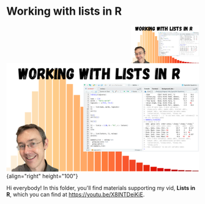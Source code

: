 # Working with lists in R
<img src="liststhumb.png" align="right" height="100" />

![lists](https://github.com/equitable-equations/youtube/blob/main/Lists%20in%20R/liststhumb.png){align="right" height="100"}

Hi everybody! In this folder, you'll find materials supporting my vid, **Lists in R**, which you can find at <https://youtu.be/X8lNTDeiKiE>. 

